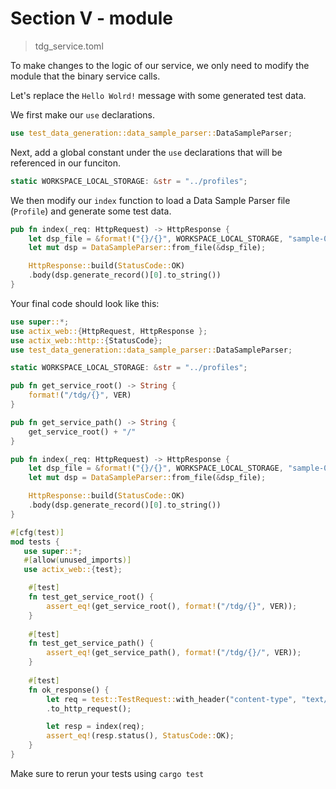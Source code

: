 # Section V - module

> tdg\_service.toml

To make changes to the logic of our service, we only need to modify the module that the binary service calls.

Let's replace the `Hello Wolrd!` message with some generated test data.

We first make our `use` declarations.

```rust
use test_data_generation::data_sample_parser::DataSampleParser;
```

Next, add a global constant under the `use` declarations that will be referenced in our funciton.

```rust
static WORKSPACE_LOCAL_STORAGE: &str = "../profiles";
```

We then modify our `index` function to load a Data Sample Parser file \(`Profile`\) and generate some test data.



```rust
pub fn index(_req: HttpRequest) -> HttpResponse {
    let dsp_file = &format!("{}/{}", WORKSPACE_LOCAL_STORAGE, "sample-01-dsp");
    let mut dsp = DataSampleParser::from_file(&dsp_file);

    HttpResponse::build(StatusCode::OK)
    .body(dsp.generate_record()[0].to_string())
}
```

Your final code should look like this:

```rust
use super::*;
use actix_web::{HttpRequest, HttpResponse };
use actix_web::http::{StatusCode};
use test_data_generation::data_sample_parser::DataSampleParser;

static WORKSPACE_LOCAL_STORAGE: &str = "../profiles";

pub fn get_service_root() -> String {
    format!("/tdg/{}", VER)
}

pub fn get_service_path() -> String {
    get_service_root() + "/"
}

pub fn index(_req: HttpRequest) -> HttpResponse {
    let dsp_file = &format!("{}/{}", WORKSPACE_LOCAL_STORAGE, "sample-01-dsp");
    let mut dsp = DataSampleParser::from_file(&dsp_file);

    HttpResponse::build(StatusCode::OK)
    .body(dsp.generate_record()[0].to_string())
}

#[cfg(test)]
mod tests {
   use super::*;
   #[allow(unused_imports)]
   use actix_web::{test};

    #[test]
    fn test_get_service_root() {
        assert_eq!(get_service_root(), format!("/tdg/{}", VER));
    }
    
    #[test]
    fn test_get_service_path() {
        assert_eq!(get_service_path(), format!("/tdg/{}/", VER));
    }
    
    #[test]
    fn ok_response() {
        let req = test::TestRequest::with_header("content-type", "text/plain")
        .to_http_request();

        let resp = index(req);
        assert_eq!(resp.status(), StatusCode::OK);
    }
}
```

Make sure to rerun your tests using `cargo test`

